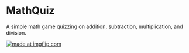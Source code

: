# MathQuiz
A simple math game quizzing on addition, subtraction, multiplication, and division.

<a href="https://imgflip.com/gif/2mzkqn"><img src="https://i.imgflip.com/2mzkqn.gif" title="made at imgflip.com"/></a>
